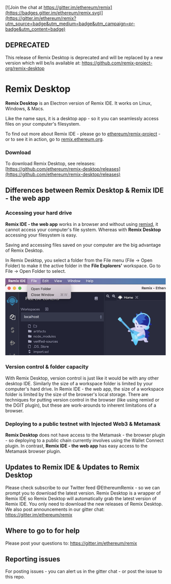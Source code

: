 [![Join the chat at https://gitter.im/ethereum/remix](https://badges.gitter.im/ethereum/remix.svg)](https://gitter.im/ethereum/remix?utm_source=badge&utm_medium=badge&utm_campaign=pr-badge&utm_content=badge)

## DEPRECATED

This release of Remix Desktop is deprecated and will be replaced by a new version which will be/is available at:
https://github.com/remix-project-org/remix-desktop

# Remix Desktop
**Remix Desktop** is an Electron version of Remix IDE.  It works on Linux, Windows, & Macs.

Like the name says, it is a desktop app - so it you can seamlessly access files on your computer's filesystem.  

To find out more about Remix IDE - please go to [ethereum/remix-project](https://github.com/ethereum/remix-project) - or to see it in action, go to [remix.ethereum.org](https://remix.ethereum.org).


### Download
To download Remix Desktop, see releases: [https://github.com/ethereum/remix-desktop/releases](https://github.com/ethereum/remix-desktop/releases)

## Differences between Remix Desktop & Remix IDE - the web app
### Accessing your hard drive
**Remix IDE - the web app** works in a browser and without using [remixd](https://remix-ide.readthedocs.io/en/latest/remixd.html), it cannot access your computer's file system. Whereas with **Remix Desktop** accessing your filesystem is easy. 

Saving and accessing files saved on your computer are the big advantage of Remix Desktop.

In Remix Desktop, you select a folder from the File menu (File -> Open Folder) to make it the active folder in the **File Explorers'** workspace.  Go to File -> Open Folder to select.

![](remix-desktop-open.png)

### Version control & folder capacity
With Remix Desktop, version control is just like it would be with any other desktop IDE. Similarly the size of a workspace folder is limited by your computer's hard drive.  In Remix IDE - the web app, the size of a workspace folder is limited by the size of the browser's local storage. There are techniques for putting version control in the browser (like using remixd or the DGIT plugin), but these are work-arounds to inherent limitations of a browser. 

### Deploying to a public testnet with Injected Web3 & Metamask
**Remix Desktop** does not have access to the Metamask - the browser plugin - so deploying to a public chain currently involves using the Wallet Connect plugin.  In contrast, **Remix IDE - the web app** has easy access to the Metamask browser plugin.

## Updates to Remix IDE & Updates to Remix Desktop
Please check subscribe to our Twitter feed @EthereumRemix - so we can prompt you to download the latest version.  Remix Desktop is a wrapper of Remix IDE so Remix Desktop will automatically grab the latest version of Remix IDE.  You only need to download the new releases of Remix Desktop.  We also post announcements in our gitter chat: https://gitter.im/ethereum/remix

## Where to go to for help
Please post your questions to: https://gitter.im/ethereum/remix

## Reporting issues
For posting issues - you can alert us in the gitter chat - or post the issue to this repo.
